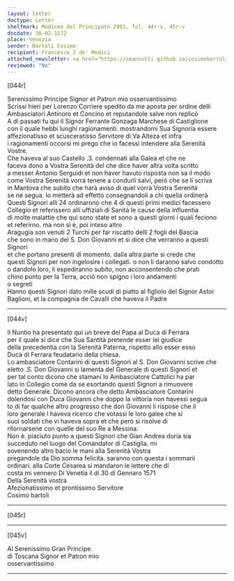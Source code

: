 ```yaml
---
layout: letter
doctype: Letter
shelfmark: Mediceo del Principato 2981, fol. 44r-v, 45r-v
docdate: 30-01-1572
place: Venezia
sender: Bartoli Cosimo
recipient: Francesco I de' Medici
attached_newsletter: <a href="https://smansutti.github.io/cosimobartoli/texts/3081_004/">3081_004</a>
reviewed: "No"
---
```


[044r]  
  
  
Serenissimo Principe Signor et Patron mio osservantissimo  
Scrissi hieri per Lorenzo Corriere spedito da me aposta per ordine delli  
Ambasciatori Antinoro et Concino et reputandole salve non replicò  
A dì passati fu qui il Signor Ferrante Gonzaga Marchese di Castiglione  
con il quale hebbi lunghi ragionamenti. mostrandomi Sua Signoria essere  
affezionatisso et scusceratisso Servitore di Va Alteza et infra  
i ragionamenti occorsi mi prego che io facessi intendere alla Serenità Vostre.  
Che haveva al suo Castello .3. condennati alla Galea et che ne  
faceva dono a Vostra Serenità del che dice haver altra volta scritto  
a messer Antonio Serguidi et non haver havuto risposta non sa il modo  
come Vostra Serenità vorrà tenere a condurli salvi, però che se li scriva  
in Mantova che subito che harà aviso di quel vorrà Vostra Serenità  
se ne segua. lo metterà ad effetto consegnandoli a chi quella ordinerà  
Questi Signori alli 24 ordinarono che 4 di questi primi medici facessero  
Collegio et referissero alli uffiziali di Sanità le cause della influentia  
di molte malattie che qui sono state et sono a questi giorni i quali feciono  
et referirno. ma non si è, poi inteso altro  
Aragugia son venuti 2 Turchi per far riscatto delli 2 fogli del Bascia  
che sono in mano del S. Don Giovanni et si dice che verranno a questi Signori  
et che portano presenti di momento. dalla altra parte si crede che  
questi Signori per non ingelosire i collegati. o non li daranno salvo condotto  
o dandolo loro, li espediranno subito, non acconsentendo che prati  
chino punto per la Terra, acciò non spigno i loro andamenti  
o segreti  
Hanno questi Signori dato mille scudi di piatto al figliolo del Signor Astor  
Baglioni, et la compagnia de Cavalli che haveva il Padre  
  
---  

[044v]  
  
  
Il Nuntio ha presentato qui un breve del Papa al Duca di Ferrara  
per il quale si dice che Sua Santità pretende esser lei giudice  
della precedentia con la Serenità Paterna, rispetto allo esser esso  
Duca di Ferrara feudatario della chiesa.  
Lo ambasciatore Contarini di questi Signori al S. Don Giovanni scrive che  
eletto .S. Don Giovanni si lamenta del Generale di questi Signori et  
per tal conto dicono che stamani lo Ambasciatore Cattolici ha par  
lato in Collegio come da se esortando questi Signori a rimuovere  
detto Generale. Dicono ancora che detto Ambasciatore Contarini  
dolendosi con Duca Giovanni che doppo la vittoria non havessi segua  
to di far qualche altro progresso che don Giovanni li rispose che il  
loro generale l haveva ricerco che votassi le loro galee che si  
suoi soldati che vi haveva sopra et che però si risolve di  
ritornarsene con quelle del suo Re a Messina.  
Non è. piaciuto punto a questi Signori che Gian Andrea doria sia  
succeduto nel luogo del Comandator di Castiglia. mi  
sovenendo altro bacio le mani alla Serenità Vostra  
pregandole da Dio somma felicita. saranno con questa i sommarii  
ordinari. alla Corte Cesarea si mandaron le lettere che di  
costa mi vennero Di Venetia il dì 30 di Gennaro 1571  
Della Serenità vostra  
Afezionatissimo et prontissimo Servitore  
Cosimo bartoli  
  
---  

[045r]  
  
  
  
---  

[045v]  
  
  
Al Serenissimo Gran Principe.  
di Toscana Signor et Patron mio  
osservantissimo  
  
---  

